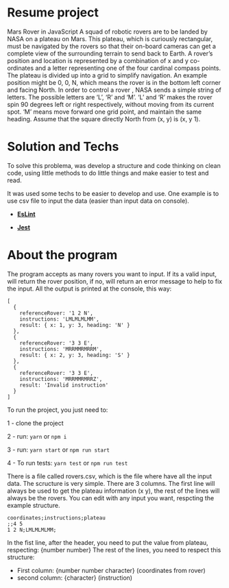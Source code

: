 # Resume project
Mars Rover in JavaScript
A squad of robotic rovers are to be landed by NASA on a plateau on Mars.
This plateau, which is curiously rectangular, must be navigated by the rovers so that their on-board cameras can get a complete view of the surrounding terrain to send back to Earth.
A rover’s position and location is represented by a combination of x and y co-ordinates and a letter representing one of the four cardinal compass points. The plateau is divided up into a grid to simplify navigation. An example position might be 0, 0, N, which means the rover is in the bottom left corner and facing North.
In order to control a rover , NASA sends a simple string of letters. The possible letters are ‘L’, ‘R’ and ‘M’. ‘L’ and ‘R’ makes the rover spin 90 degrees left or right respectively, without moving from its current spot. ‘M’ means move forward one grid point, and maintain the same heading.
Assume that the square directly North from (x, y) is (x, y 1).

# Solution and Techs
To solve this problema, was develop a structure and code thinking on clean code, using little methods to do little things and make easier to test and read.

It was used some techs to be easier to develop and use. One example is to use csv file to input the data (easier than input data on console).

- **[EsLint](https://www.npmjs.com/package/eslint)**

- **[Jest](https://jestjs.io/)**

# About the program

The program accepts as many rovers you want to input. 
If its a valid input, will return the rover position, if no, will return an error message to help to fix the input.
All the output is printed at the console, this way:
```
[
  {
    referenceRover: '1 2 N',
    instructions: 'LMLMLMLMM',
    result: { x: 1, y: 3, heading: 'N' }
  },
  {
    referenceRover: '3 3 E',
    instructions: 'MRRMMRMRRM',
    result: { x: 2, y: 3, heading: 'S' }
  },
  {
    referenceRover: '3 3 E',
    instructions: 'MRRMMRMRRZ',
    result: 'Invalid instruction'
  }
]
```

To run the project, you just need to:

1 - clone the project

2 - run: ```yarn``` or ```npm i```

3 - run: ```yarn start``` or ```npm run start```

4 - To run tests: ```yarn test``` or ```npm run test```

There is a file called rovers.csv, which is the file where have all the input data. The scructure is very simple. There are 3 columns.
The first line will always be used to get the plateau information (x y), the rest of the lines will always be the rovers.
You can edit with any input you want, respcting the example structure. 
```
coordinates;instructions;plateau
;;4 5
1 2 N;LMLMLMLMM;
```
In the fist line, after the header, you need to put the value from plateau, respecting: {number number}
The rest of the lines, you need to respect this structure:
* First column: {number number character} (coordinates from rover)
* second column: {character} (instruction)




